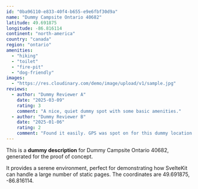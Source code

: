 ```yaml
---
id: "0ba96110-e833-40f4-b655-e9e6fbf30d9a"
name: "Dummy Campsite Ontario 40682"
latitude: 49.691875
longitude: -86.816114
continent: "north-america"
country: "canada"
region: "ontario"
amenities:
  - "hiking"
  - "toilet"
  - "fire-pit"
  - "dog-friendly"
images:
  - "https://res.cloudinary.com/demo/image/upload/v1/sample.jpg"
reviews:
  - author: "Dummy Reviewer A"
    date: "2025-03-09"
    rating: 3
    comment: "A nice, quiet dummy spot with some basic amenities."
  - author: "Dummy Reviewer B"
    date: "2025-01-06"
    rating: 2
    comment: "Found it easily. GPS was spot on for this dummy location."
---
```


This is a **dummy description** for Dummy Campsite Ontario 40682, generated for the proof of concept.

It provides a serene environment, perfect for demonstrating how SvelteKit can handle a large number of static pages. The coordinates are 49.691875, -86.816114.
